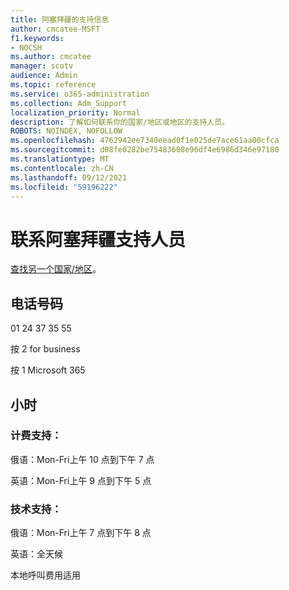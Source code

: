```yaml
---
title: 阿塞拜疆的支持信息
author: cmcatee-MSFT
f1.keywords:
- NOCSH
ms.author: cmcatee
manager: scotv
audience: Admin
ms.topic: reference
ms.service: o365-administration
ms.collection: Adm_Support
localization_priority: Normal
description: 了解如何联系你的国家/地区或地区的支持人员。
ROBOTS: NOINDEX, NOFOLLOW
ms.openlocfilehash: 4762942ee7340eead0f1e025de7ace61aa00cfca
ms.sourcegitcommit: d08fe0282be75483608e96df4e6986d346e97180
ms.translationtype: MT
ms.contentlocale: zh-CN
ms.lasthandoff: 09/12/2021
ms.locfileid: "59196222"
---
```

# <a name="contact-support-for-azerbaijan"></a>联系阿塞拜疆支持人员

[查找另一个国家/地区](../../business-video/get-help-support.md)。

## <a name="phone-number"></a>电话号码
01 24 37 35 55

按 2 for business

按 1 Microsoft 365

## <a name="hours"></a>小时
### <a name="billing-support"></a>计费支持：

俄语：Mon-Fri上午 10 点到下午 7 点

英语：Mon-Fri上午 9 点到下午 5 点

### <a name="technical-support"></a>技术支持：

俄语：Mon-Fri上午 7 点到下午 8 点

英语：全天候

本地呼叫费用适用
